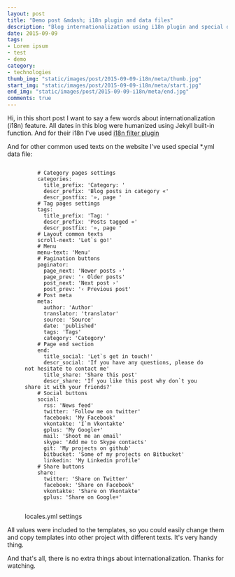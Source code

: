 ```yaml
---
layout: post
title: "Demo post &mdash; i18n plugin and data files"
description: "Blog internationalization using i18n plugin and special data files for common texts"
date: 2015-09-09
tags: 
- Lorem ipsum
- test 
- demo
category:
- technologies
thumb_img: "static/images/post/2015-09-09-i18n/meta/thumb.jpg"
start_img: "static/images/post/2015-09-09-i18n/meta/start.jpg"
end_img: "static/images/post/2015-09-09-i18n/meta/end.jpg"
comments: true
---
```


Hi, in this short post I want to say a few words about internationalization (i18n) feature. All dates in this blog were humanized using Jekyll built-in function. And for their i18n I've used [i18n filter plugin](https://github.com/gacha/gacha.id.lv/blob/master/_plugins/i18n_filter.rb)

And for other common used texts on the website I've used special *.yml data file:
<figure class="code code_center">
	<pre><code class="language-yaml">
	# Category pages settings
	categories:
	  title_prefix: 'Category: '
	  descr_prefix: 'Blog posts in category «'
	  descr_postfix: '», page '
	# Tag pages settings
	tags:
	  title_prefix: 'Tag: '
	  descr_prefix: 'Posts tagged «'
	  descr_postfix: '», page '
	# Layout common texts
	scroll-next: 'Let`s go!'
	# Menu
	menu-text: 'Menu'
	# Pagination buttons
	paginator:
	  page_next: 'Newer posts ›'
	  page_prev: '‹ Older posts'
	  post_next: 'Next post ›'
	  post_prev: '‹ Previous post'
	# Post meta
	meta:
	  author: 'Author'
	  translator: 'translator'
	  source: 'Source'
	  date: 'published'
	  tags: 'Tags'
	  category: 'Category'
	# Page end section
	end:
	  title_social: 'Let`s get in touch!'
	  descr_social: 'If you have any questions, please do not hesitate to contact me'
	  title_share: 'Share this post'
	  descr_share: 'If you like this post why don`t you share it with your friends?'
	# Social buttons
	social:
	  rss: 'News feed'
	  twitter: 'Follow me on twitter'
	  facebook: 'My Facebook'
	  vkontakte: 'I`m Vkontakte'
	  gplus: 'My Google+'
	  mail: 'Shoot me an email'
	  skype: 'Add me to Skype contacts'
	  git: 'My projects on github'
	  bitbucket: 'Some of my projects on Bitbucket'
	  linkedin: 'My Linkedin profile'
	# Share buttons
	share:
	  twitter: 'Share on Twitter'
	  facebook: 'Share on Facebook'
	  vkontakte: 'Share on Vkontakte'
	  gplus: 'Share on Google+'
	</code></pre>
	<figcaption>locales.yml settings</figcaption>
</figure>

All values were included to the templates, so you could easily change them and copy templates into other project with different texts. It's very handy thing.

And that's all, there is no extra things about internationalization. Thanks for watching.

